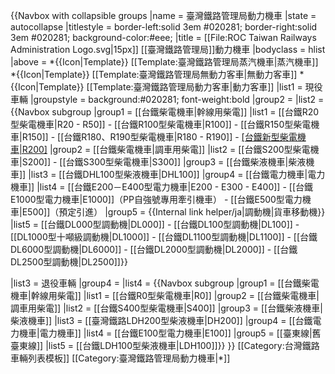 {{Navbox with collapsible groups
|name = 臺灣鐵路管理局動力機車
|state = autocollapse
|titlestyle = border-left:solid 3em #020281; border-right:solid 3em #020281; background-color:#eee;
|title = [[File:ROC Taiwan Railways Administration Logo.svg|15px]] [[臺灣鐵路管理局]]動力機車
|bodyclass = hlist
|above =
*{{Icon|Template}} [[Template:臺灣鐵路管理局蒸汽機車|蒸汽機車]]
*{{Icon|Template}} [[Template:臺灣鐵路管理局無動力客車|無動力客車]]
*{{Icon|Template}} [[Template:臺灣鐵路管理局動力客車|動力客車]]
|list1 = 現役車輛
|groupstyle = background:#020281; font-weight:bold
|group2 = 
|list2 = {{Navbox subgroup
|group1 = [[台鐵柴電機車|幹線用柴電]]
|list1 = [[台鐵R20型柴電機車|R20 - R50]] - [[台鐵R100型柴電機車|R100]] - [[台鐵R150型柴電機車|R150]] - [[台鐵R180、R190型柴電機車|R180 - R190]] - [[台鐵新型柴電機車|R200]](預定引進)
|group2 = [[台鐵柴電機車|調車用柴電]]
|list2 = [[台鐵S200型柴電機車|S200]] - [[台鐵S300型柴電機車|S300]]
|group3 = [[台鐵柴液機車|柴液機車]]
|list3 = [[台鐵DHL100型柴液機車|DHL100]]
|group4 = [[台鐵電力機車|電力機車]]
|list4 = [[台鐵E200－E400型電力機車|E200 - E300 - E400]] - [[台鐵E1000型電力機車|E1000]]（PP自強號專用牽引機車） - [[台鐵E500型電力機車|E500]]（預定引進）
|group5 = {{Internal link helper/ja|調動機|貨車移動機}}
|list5 = [[台鐵DL000型調動機|DL000]] - [[台鐵DL100型調動機|DL100]] - [[DL1000型十噸級調動機|DL1000]] - [[台鐵DL1100型調動機|DL1100]] - [[台鐵DL6000型調動機|DL6000]] - [[台鐵DL2000型調動機|DL2000]] - [[台鐵DL2500型調動機|DL2500]]}}

|list3 = 退役車輛
|group4 = 
|list4 = {{Navbox subgroup
|group1 = [[台鐵柴電機車|幹線用柴電]]
|list1 = [[台鐵R0型柴電機車|R0]]
|group2 = [[台鐵柴電機車|調車用柴電]]
|list2 = [[台鐵S400型柴電機車|S400]]
|group3 = [[台鐵柴液機車|柴液機車]]
|list3 = [[臺灣鐵路LDH200型柴液機車|DH200]]
|group4 = [[台鐵電力機車|電力機車]]
|list4 = [[台鐵E100型電力機車|E100]]
|group5 = [[臺東線|舊臺東線]]
|list5 = [[台鐵LDH100型柴液機車|LDH100]]}}
}}<noinclude>
[[Category:台灣鐵路車輛列表模板]]
[[Category:臺灣鐵路管理局動力機車|*]]
</noinclude>